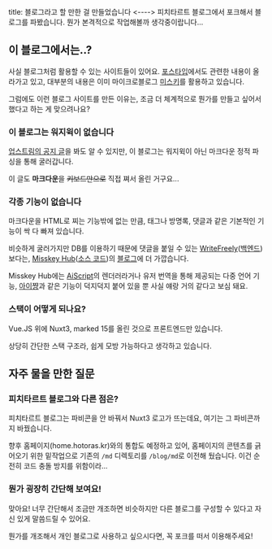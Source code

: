 title: 블로그라고 할 만한 걸 만들었습니다
<---->
피치타르트 블로그에서 포크해서 블로그를 파봤습니다. 뭔가 본격적으로 작업해볼까 생각중이랍니다...

## 이 블로그에서는..?

사실 블로그처럼 활용할 수 있는 사이트들이 있어요.
[포스](https://www.postype.com/@hotoras "호토라즈 포스타입")[타입](https://www.postype.com/@hotoras-dev "호토라즈 개발일지")에서도 관련한 내용이 올라가고 있고,
대부분의 내용은 이미 마이크로블로그 [미](https://nekoplanet.xyz/@ras "고양이별 메인계정 @ras@nekoplanet.xyz")[스](https://nekoplanet.xyz/@raspberry "고양이별 개발계정 @raspberry@nekoplanet.xyz")[키](https://hoto.moe/@ras "호토모에 리듬게임 계정 @ras@hoto.moe")를 활용하고 있습니다.

그럼에도 이런 블로그 사이트를 만든 이유는,
조금 더 체계적으로 뭔가를 만들고 싶어서 했다고 하는 게 맞으려나요?

### 이 블로그는 워지윅이 없습니다

[업스트림의 공지 글](https://blog.peacht.art/p/%EA%B3%B5%EC%A7%80/241206-4)을 봐도 알 수 있지만, 이 블로그는 워지윅이 아닌 마크다운 정적 파싱을 통해 굴러갑니다.

이 글도 **마크다운**을 ~~키보드만으로~~ 직접 쪄서 올린 거구요...

### 각종 기능이 없습니다

마크다운을 HTML로 찌는 기능밖에 없는 만큼, 태그나 방명록, 댓글과 같은 기본적인 기능이 싹 다 빠져 있습니다.

비슷하게 굴러가지만 DB를 이용하기 때문에 댓글을 붙일 수 있는 [WriteFreely](https://github.com/writefreely/writefreely "WriteFreely 프론트엔드 소스코드")([백엔드](https://github.com/writeas/web-core "WriteFreely 백엔드 소스코드"))보다는,
[Misskey Hub](https://misskey-hub.net "Misskey 공식 설명서 홈페이지")([소스 코드](https://github.com/misskey-dev/misskey-hub-next "Misskey Hub 소스 코드"))의 [블로그](https://misskey-hub.net/ja/blog/ "Misskey Hub 블로그")에 더 가깝습니다.

Misskey Hub에는 [AiScript](https://github.com/aiscript-dev/aiscript "AiScript 공식 소스 코드")의 렌더러라거나 유저 번역을 통해 제공되는 다중 언어 기능, [아이쨩](https://藍.moe "아이쨩 공식 홈페이지")과 같은 기능이 덕지덕지 붙어 있을 뿐 사실 얘랑 거의 같다고 보심 돼요.

### 스택이 어떻게 되나요?

Vue.JS 위에 Nuxt3, marked 15를 올린 것으로 프론트엔드만 있습니다.

상당히 간단한 스택 구조라, 쉽게 모방 가능하다고 생각하고 있습니다.

## 자주 물을 만한 질문

### 피치타르트 블로그와 다른 점은?

피치타르트 블로그는 파비콘을 안 바꿔서 Nuxt3 로고가 뜨는데요,
여기는 그 파비콘까지 바꿨습니다.

향후 홈페이지(home.hotoras.kr)와의 통합도 예정하고 있어, 홈페이지의 콘텐츠를 긁어오기 위한 밑작업으로 기존의 `/md` 디렉토리를 `/blog/md`로 이전해 뒀습니다.
이건 순전히 코드 충돌 방지를 위함이라...

### 뭔가 굉장히 간단해 보여요!

맞아요! 너무 간단해서 조금만 개조하면 비슷하지만 다른 블로그를 구성할 수 있다고 자신 있게 말씀드릴 수 있어요.

뭔가를 개조해서 개인 블로그로 사용하고 싶으시다면, 꼭 포크를 떠서 이용해주세요!

